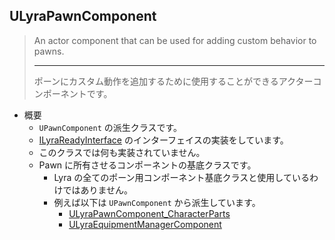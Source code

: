## ULyraPawnComponent

> An actor component that can be used for adding custom behavior to pawns.  
> 
> ----
> ポーンにカスタム動作を追加するために使用することができるアクターコンポーネントです。  

* 概要
	* `UPawnComponent` の派生クラスです。
	* [ILyraReadyInterface] のインターフェイスの実装をしています。
	* このクラスでは何も実装されていません。
	* Pawn に所有させるコンポーネントの基底クラスです。
		* Lyra の全てのポーン用コンポーネント基底クラスと使用しているわけではありません。
		* 例えば以下は `UPawnComponent` から派生しています。
			* [ULyraPawnComponent_CharacterParts]
			* [ULyraEquipmentManagerComponent]



<!--- ページ内のリンク --->

<!--- 自前の画像へのリンク --->

<!--- generated --->
[ULyraEquipmentManagerComponent]: ../../Lyra/Equipment/ULyraEquipmentManagerComponent.md#ulyraequipmentmanagercomponent
[ULyraPawnComponent_CharacterParts]: ../../Lyra/Etc/ULyraPawnComponent_CharacterParts.md#ulyrapawncomponentcharacterparts
[ILyraReadyInterface]: ../../Lyra/GameplayAbility/ILyraReadyInterface.md#ilyrareadyinterface
